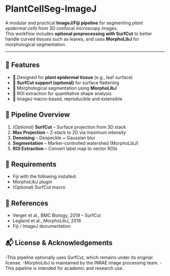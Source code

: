 # PlantCellSeg-ImageJ

A modular and practical **ImageJ/Fiji pipeline** for segmenting *plant epidermal cells* from 3D confocal microscopy images.  
This workflow includes **optional preprocessing with SurfCut** to better handle curved tissues such as leaves, and uses **MorphoLibJ** for morphological segmentation.

---

## 📌 Features

- 🔬 Designed for **plant epidermal tissue** (e.g., leaf surface)
- 🧼 **SurfCut support (optional)** for surface flattening
- 🧠 Morphological segmentation using **MorphoLibJ**
- 📏 ROI extraction for quantitative shape analysis
- 🔁 ImageJ macro-based, reproducible and extensible



## 🧪 Pipeline Overview

1. *(Optional)* **SurfCut** – Surface projection from 3D stack
2. **Max Projection** – Z-stack to 2D via maximum intensity
3. **Denoising** – Despeckle + Gaussian blur
4. **Segmentation** – Marker-controlled watershed (MorphoLibJ)
5. **ROI Extraction** – Convert label map to vector ROIs



## 📁 Requirements

- Fiji with the following installed:
- MorphoLibJ plugin
- (Optional) SurfCut macro



## 📖 References

- Verger et al., BMC Biology, 2019 – SurfCut
- Legland et al., MorphoLibJ, 2016
- Fiji / ImageJ documentation



## 📬 License & Acknowledgements

-This pipeline optionally uses SurfCut, which remains under its original license.
-MorphoLibJ is maintained by the INRAE image processing team.
-This pipeline is intended for academic and research use.
